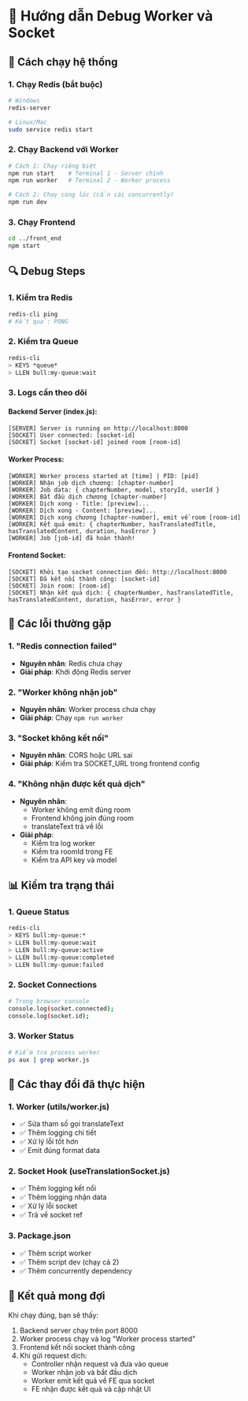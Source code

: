 # 🔧 Hướng dẫn Debug Worker và Socket

## 🚀 Cách chạy hệ thống

### 1. Chạy Redis (bắt buộc)
```bash
# Windows
redis-server

# Linux/Mac
sudo service redis start
```

### 2. Chạy Backend với Worker
```bash
# Cách 1: Chạy riêng biệt
npm run start    # Terminal 1 - Server chính
npm run worker   # Terminal 2 - Worker process

# Cách 2: Chạy cùng lúc (cần cài concurrently)
npm run dev
```

### 3. Chạy Frontend
```bash
cd ../front_end
npm start
```

## 🔍 Debug Steps

### 1. Kiểm tra Redis
```bash
redis-cli ping
# Kết quả: PONG
```

### 2. Kiểm tra Queue
```bash
redis-cli
> KEYS *queue*
> LLEN bull:my-queue:wait
```

### 3. Logs cần theo dõi

#### Backend Server (index.js):
```
[SERVER] Server is running on http://localhost:8000
[SOCKET] User connected: [socket-id]
[SOCKET] Socket [socket-id] joined room [room-id]
```

#### Worker Process:
```
[WORKER] Worker process started at [time] | PID: [pid]
[WORKER] Nhận job dịch chương: [chapter-number]
[WORKER] Job data: { chapterNumber, model, storyId, userId }
[WORKER] Bắt đầu dịch chương [chapter-number]
[WORKER] Dịch xong - Title: [preview]...
[WORKER] Dịch xong - Content: [preview]...
[WORKER] Dịch xong chương [chapter-number], emit về room [room-id]
[WORKER] Kết quả emit: { chapterNumber, hasTranslatedTitle, hasTranslatedContent, duration, hasError }
[WORKER] Job [job-id] đã hoàn thành!
```

#### Frontend Socket:
```
[SOCKET] Khởi tạo socket connection đến: http://localhost:8000
[SOCKET] Đã kết nối thành công: [socket-id]
[SOCKET] Join room: [room-id]
[SOCKET] Nhận kết quả dịch: { chapterNumber, hasTranslatedTitle, hasTranslatedContent, duration, hasError, error }
```

## 🐛 Các lỗi thường gặp

### 1. "Redis connection failed"
- **Nguyên nhân**: Redis chưa chạy
- **Giải pháp**: Khởi động Redis server

### 2. "Worker không nhận job"
- **Nguyên nhân**: Worker process chưa chạy
- **Giải pháp**: Chạy `npm run worker`

### 3. "Socket không kết nối"
- **Nguyên nhân**: CORS hoặc URL sai
- **Giải pháp**: Kiểm tra SOCKET_URL trong frontend config

### 4. "Không nhận được kết quả dịch"
- **Nguyên nhân**: 
  - Worker không emit đúng room
  - Frontend không join đúng room
  - translateText trả về lỗi
- **Giải pháp**: 
  - Kiểm tra log worker
  - Kiểm tra roomId trong FE
  - Kiểm tra API key và model

## 📊 Kiểm tra trạng thái

### 1. Queue Status
```bash
redis-cli
> KEYS bull:my-queue:*
> LLEN bull:my-queue:wait
> LLEN bull:my-queue:active
> LLEN bull:my-queue:completed
> LLEN bull:my-queue:failed
```

### 2. Socket Connections
```bash
# Trong browser console
console.log(socket.connected);
console.log(socket.id);
```

### 3. Worker Status
```bash
# Kiểm tra process worker
ps aux | grep worker.js
```

## 🔧 Các thay đổi đã thực hiện

### 1. Worker (utils/worker.js)
- ✅ Sửa tham số gọi translateText
- ✅ Thêm logging chi tiết
- ✅ Xử lý lỗi tốt hơn
- ✅ Emit đúng format data

### 2. Socket Hook (useTranslationSocket.js)
- ✅ Thêm logging kết nối
- ✅ Thêm logging nhận data
- ✅ Xử lý lỗi socket
- ✅ Trả về socket ref

### 3. Package.json
- ✅ Thêm script worker
- ✅ Thêm script dev (chạy cả 2)
- ✅ Thêm concurrently dependency

## 🎯 Kết quả mong đợi

Khi chạy đúng, bạn sẽ thấy:
1. Backend server chạy trên port 8000
2. Worker process chạy và log "Worker process started"
3. Frontend kết nối socket thành công
4. Khi gửi request dịch:
   - Controller nhận request và đưa vào queue
   - Worker nhận job và bắt đầu dịch
   - Worker emit kết quả về FE qua socket
   - FE nhận được kết quả và cập nhật UI 